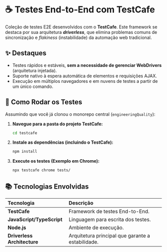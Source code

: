 # ☕ Testes End-to-End com TestCafe

Coleção de testes E2E desenvolvidos com o **TestCafe**. Este framework se destaca por sua arquitetura ***driverless***, que elimina problemas comuns de sincronização e *flakiness* (instabilidade) da automação web tradicional.

## ✨ Destaques
- Testes rápidos e estáveis, **sem a necessidade de gerenciar WebDrivers** (arquitetura injetada).
- Suporte nativo à espera automática de elementos e requisições AJAX.
- Execução em múltiplos navegadores e em nuvens de testes a partir de um único comando.

## 🚀 Como Rodar os Testes

Assumindo que você já clonou o monorepo central (`engineeringQuality`):

1.  **Navegue para a pasta do projeto TestCafe:**
    ```bash
    cd testcafe
    ```
2.  **Instale as dependências (incluindo o TestCafe):**
    ```bash
    npm install
    ```
3.  **Execute os testes (Exemplo em Chrome):**
    ```bash
    npx testcafe chrome tests/
    ```

## 📚 Tecnologias Envolvidas
| Tecnologia | Descrição |
| :--- | :--- |
| **TestCafe** | Framework de testes End-to-End. |
| **JavaScript/TypeScript** | Linguagem para escrita dos testes. |
| **Node.js** | Ambiente de execução. |
| **Driverless Architecture** | Arquitetura principal que garante a estabilidade. |
